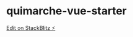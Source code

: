 # quimarche-vue-starter

[Edit on StackBlitz ⚡️](https://stackblitz.com/edit/quimarche-vue-starter)
